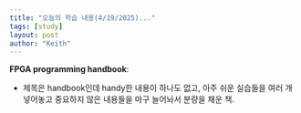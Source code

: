 ```yaml
---
title: "오늘의 학습 내용(4/19/2025)..."
tags: [study]
layout: post
author: "Keith"
---
```


**FPGA programming handbook**:    
- 제목은 handbook인데 handy한 내용이 하나도 없고, 아주 쉬운 실습들을 여러 개 넣어놓고 중요하지 않은 내용들을 마구 늘어놔서 분량을 채운 책.

